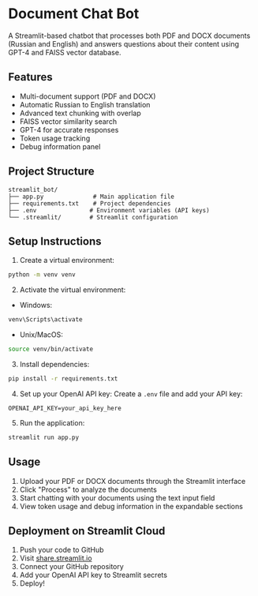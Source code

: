# Document Chat Bot

A Streamlit-based chatbot that processes both PDF and DOCX documents (Russian and English) and answers questions about their content using GPT-4 and FAISS vector database.

## Features
- Multi-document support (PDF and DOCX)
- Automatic Russian to English translation
- Advanced text chunking with overlap
- FAISS vector similarity search
- GPT-4 for accurate responses
- Token usage tracking
- Debug information panel

## Project Structure
```
streamlit_bot/
├── app.py              # Main application file
├── requirements.txt    # Project dependencies
├── .env               # Environment variables (API keys)
└── .streamlit/        # Streamlit configuration
```

## Setup Instructions

1. Create a virtual environment:
```bash
python -m venv venv
```

2. Activate the virtual environment:
- Windows:
```bash
venv\Scripts\activate
```
- Unix/MacOS:
```bash
source venv/bin/activate
```

3. Install dependencies:
```bash
pip install -r requirements.txt
```

4. Set up your OpenAI API key:
Create a `.env` file and add your API key:
```
OPENAI_API_KEY=your_api_key_here
```

5. Run the application:
```bash
streamlit run app.py
```

## Usage

1. Upload your PDF or DOCX documents through the Streamlit interface
2. Click "Process" to analyze the documents
3. Start chatting with your documents using the text input field
4. View token usage and debug information in the expandable sections

## Deployment on Streamlit Cloud

1. Push your code to GitHub
2. Visit [share.streamlit.io](https://share.streamlit.io)
3. Connect your GitHub repository
4. Add your OpenAI API key to Streamlit secrets
5. Deploy!

